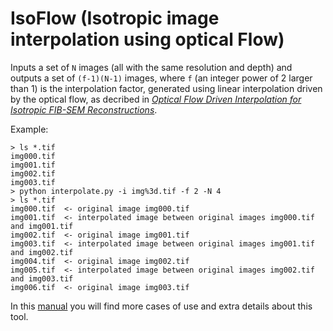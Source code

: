 # IsoFlow (Isotropic image interpolation using optical Flow)
Inputs a set of `N` images (all with the same resolution and depth) and outputs a set of `(f-1)(N-1)` images, where `f` (an integer power of 2 larger than 1) is the interpolation factor, generated using linear interpolation driven by the optical flow, as decribed in [*Optical Flow Driven Interpolation for Isotropic FIB-SEM Reconstructions*]().

Example:

    > ls *.tif
    img000.tif
    img001.tif
    img002.tif
    img003.tif
    > python interpolate.py -i img%3d.tif -f 2 -N 4
    > ls *.tif
    img000.tif  <- original image img000.tif
    img001.tif  <- interpolated image between original images img000.tif and img001.tif
    img002.tif  <- original image img001.tif
    img003.tif  <- interpolated image between original images img001.tif and img002.tif
    img004.tif  <- original image img002.tif 
    img005.tif  <- interpolated image between original images img002.tif and img003.tif
    img006.tif  <- original image img003.tif
    
In this [manual]() you will find more cases of use and extra details about this tool.
